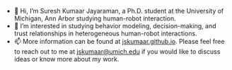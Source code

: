 - 👋 Hi, I’m Suresh Kumaar Jayaraman, a Ph.D. student at the University of Michigan, Ann Arbor studying human-robot interaction.
- 👀 I’m interested in studying behavior modeling, decision-making, and trust relationships in heterogeneous human-robot interactions.
- 📫 More information can be found at [jskumaar.github.io](https://jskumaar.github.io). Please feel free to reach out to me at jskumaar@umich.edu if you would like to discuss ideas or know more about my work. 

